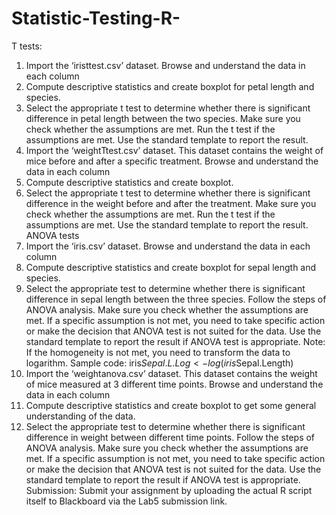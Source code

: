 # Statistic-Testing-R-

T tests:
1. Import the ‘iristtest.csv’ dataset. Browse and understand the data in each
column
2. Compute descriptive statistics and create boxplot for petal length and
species.
3. Select the appropriate t test to determine whether there is significant
difference in petal length between the two species. Make sure you check
whether the assumptions are met. Run the t test if the assumptions are met.
Use the standard template to report the result.
4. Import the ‘weightTtest.csv’ dataset. This dataset contains the weight of mice
before and after a specific treatment. Browse and understand the data in
each column
5. Compute descriptive statistics and create boxplot.
6. Select the appropriate t test to determine whether there is significant
difference in the weight before and after the treatment. Make sure you check
whether the assumptions are met. Run the t test if the assumptions are met.
Use the standard template to report the result.
ANOVA tests
7. Import the ‘iris.csv’ dataset. Browse and understand the data in each column
8. Compute descriptive statistics and create boxplot for sepal length and
species.
9. Select the appropriate test to determine whether there is significant
difference in sepal length between the three species. Follow the steps of
ANOVA analysis. Make sure you check whether the assumptions are met. If a
specific assumption is not met, you need to take specific action or make the
decision that ANOVA test is not suited for the data. Use the standard template
to report the result if ANOVA test is appropriate.
Note: If the homogeneity is not met, you need to transform the data to
logarithm. Sample code:
iris$Sepal.L.Log <- log(iris$Sepal.Length)
10. Import the ‘weightanova.csv’ dataset. This dataset contains the weight of
mice measured at 3 different time points. Browse and understand the data in
each column
11. Compute descriptive statistics and create boxplot to get some general
understanding of the data.
12. Select the appropriate test to determine whether there is significant
difference in weight between different time points. Follow the steps of
ANOVA analysis. Make sure you check whether the assumptions are met. If a
specific assumption is not met, you need to take specific action or make the
decision that ANOVA test is not suited for the data. Use the standard template
to report the result if ANOVA test is appropriate.
Submission:
Submit your assignment by uploading the actual R script itself to Blackboard via the
Lab5 submission link.
